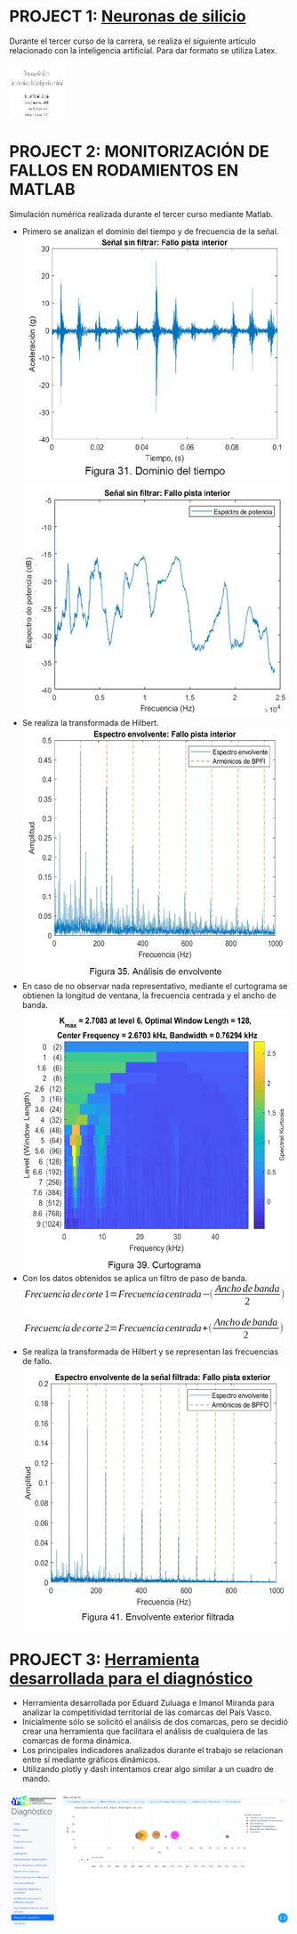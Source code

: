 # PROJECT 1: <a href="https://drive.google.com/file/d/1SMhT4I5KEW4q8PZr8d5GTpkCVgOt3J79/preview" target="_blank">Neuronas de silicio</a>
Durante el tercer curso de la carrera, se realiza el siguiente artículo relacionado con la inteligencia artificial. Para dar formato se utiliza Latex.

<img src="APP.PNG" width="100" height="100">

# PROJECT 2: MONITORIZACIÓN DE FALLOS EN RODAMIENTOS EN MATLAB

Simulación numérica realizada durante el tercer curso mediante Matlab.
* Primero se analizan el dominio del tiempo y de frecuencia de la señal.
![](tiempo.JPG)
![](frecuencia.JPG)
* Se realiza la transformada de Hilbert.
![](envolvente1.JPG)
* En caso de no observar nada representativo, mediante el curtograma se obtienen la longitud de ventana, la frecuencia centrada y el ancho de banda.
![](curtograma.JPG)
* Con los datos obtenidos se aplica un filtro de paso de banda.
![](filtro.JPG)
* Se realiza la transformada de Hilbert y se representan las frecuencias de fallo.
![](envolvente2.JPG)


# PROJECT 3: <a href="https://github.com/ImanolMir/Diagn-stico-de-competitividad-territorial" target="_blank">Herramienta desarrollada para el diagnóstico</a>

* Herramienta desarrollada por Eduard Zuluaga e Imanol Miranda para analizar la competitividad territorial de las comarcas del País Vasco.
* Inicialmente sólo se solicitó el análisis de dos comarcas, pero se decidió crear una herramienta que facilitara el análisis de cualquiera de las comarcas de forma dinámica.
* Los principales indicadores analizados durante el trabajo se relacionan entre sí mediante gráficos dinámicos.
* Utilizando plotly y dash intentamos crear algo similar a un cuadro de mando.

![](dash.PNG)



